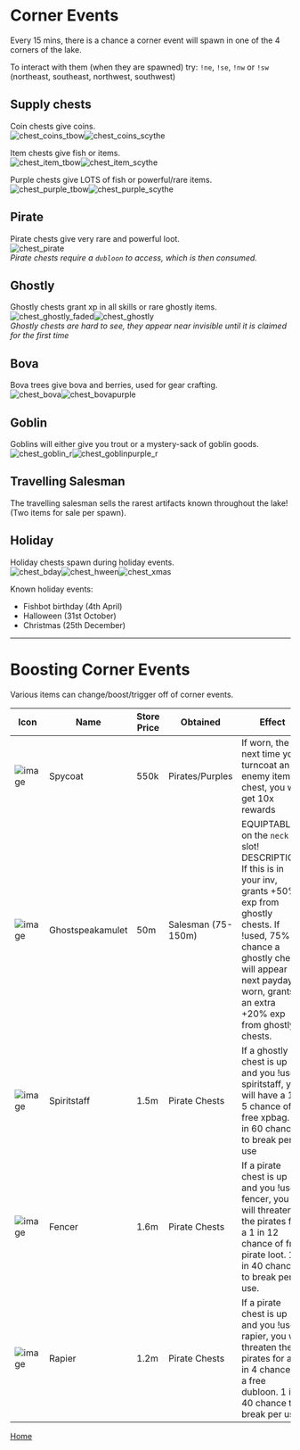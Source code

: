 # Corner Events

Every 15 mins, there is a chance a corner event will spawn in one of the 4 corners of the lake.

To interact with them (when they are spawned) try: `!ne`, `!se`, `!nw` or `!sw` (northeast, southeast, northwest, southwest)

## Supply chests

Coin chests give coins.\
![chest_coins_tbow](https://github.com/fishbotapp/fishbotwiki/assets/163616414/6178da55-3eaa-4357-9e30-45e627dda841)![chest_coins_scythe](https://github.com/fishbotapp/fishbotwiki/assets/163616414/db9fe907-4d9b-4108-b458-38bb82b862d3)

Item chests give fish or items.\
![chest_item_tbow](https://github.com/fishbotapp/fishbotwiki/assets/163616414/7fcb4456-fa9e-4376-b77d-b64ec5a56495)![chest_item_scythe](https://github.com/fishbotapp/fishbotwiki/assets/163616414/d31ea428-6da7-4894-966b-343020417fe8)

Purple chests give LOTS of fish or powerful/rare items.\
![chest_purple_tbow](https://github.com/fishbotapp/fishbotwiki/assets/163616414/289d4a6e-53f0-494c-a56d-2bfcfdea4190)![chest_purple_scythe](https://github.com/fishbotapp/fishbotwiki/assets/163616414/30f720fd-0373-474f-b923-fef03f93e13f)


## Pirate

Pirate chests give very rare and powerful loot.\
![chest_pirate](https://github.com/fishbotapp/fishbotwiki/assets/163616414/7f30b8ad-6664-4720-8011-facf7883e982)\
*Pirate chests require a `dubloon` to access, which is then consumed.*

## Ghostly

Ghostly chests grant xp in all skills or rare ghostly items.\
![chest_ghostly_faded](https://github.com/fishbotapp/fishbotwiki/assets/163616414/ddf23a67-4d5a-4f10-b2e7-2b75756597bd)![chest_ghostly](https://github.com/fishbotapp/fishbotwiki/assets/163616414/1ef23391-fe77-4330-8d63-11607871b74e)\
*Ghostly chests are hard to see, they appear near invisible until it is claimed for the first time*

## Bova

Bova trees give bova and berries, used for gear crafting.\
![chest_bova](https://github.com/fishbotapp/fishbotwiki/assets/163616414/888588c9-b7af-4779-b4e7-9e553eba6994)![chest_bovapurple](https://github.com/fishbotapp/fishbotwiki/assets/163616414/1cf374be-07d7-4a57-a61a-1c675a2e6bbd)


## Goblin

Goblins will either give you trout or a mystery-sack of goblin goods.\
![chest_goblin_r](https://github.com/fishbotapp/fishbotwiki/assets/163616414/b0247101-fd5f-42da-a143-9fb8b90afc91)![chest_goblinpurple_r](https://github.com/fishbotapp/fishbotwiki/assets/163616414/563999f1-24d5-4bb9-a1c0-fe2c46caffbd)

## Travelling Salesman

The travelling salesman sells the rarest artifacts known throughout the lake! (Two items for sale per spawn).


## Holiday

Holiday chests spawn during holiday events.\
![chest_bday](https://github.com/fishbotapp/fishbotwiki/assets/163616414/bff7a5fe-553a-4853-85f9-0223153563ac)![chest_hween](https://github.com/fishbotapp/fishbotwiki/assets/163616414/fb9dbed5-9297-4a69-8d00-5d98b36a7e2d)![chest_xmas](https://github.com/fishbotapp/fishbotwiki/assets/163616414/364d9379-f832-4370-be2c-ddc203119fed)

Known holiday events:
  - Fishbot birthday (4th April)
  - Halloween (31st October)
  - Christmas (25th December)


-----------------------------


# Boosting Corner Events

Various items can change/boost/trigger off of corner events.

| Icon | Name | Store Price | Obtained | Effect |
| ------ | ------ | ----- | ------- | ---- |
| ![image](https://fishbot.app/items/spycoat.png) | Spycoat | 550k | Pirates/Purples |  If worn, the next time you turncoat an enemy item chest, you will get 10x rewards |
| ![image](https://fishbot.app/items/ghostspeakamulet.png) | Ghostspeakamulet | 50m | Salesman (75-150m) |  EQUIPTABLE: on the `neck` slot! DESCRIPTION: If this is in your inv, grants +50% exp from ghostly chests. If !used, 75% chance a ghostly chest will appear next payday. If worn, grants an extra +20% exp from ghostly chests. |
| ![image](https://fishbot.app/items/spiritstaff.png) | Spiritstaff | 1.5m | Pirate Chests |  If a ghostly chest is up and you !use spiritstaff, you will have a 1 in 5 chance of a free xpbag. 1 in 60 chance to break per use |
| ![image](https://fishbot.app/items/fencer.png) | Fencer | 1.6m | Pirate Chests |   If a pirate chest is up and you !use fencer, you will threaten the pirates for a 1 in 12 chance of free pirate loot. 1 in 40 chance to break per use. |
| ![image](https://fishbot.app/items/rapier.png) | Rapier | 1.2m | Pirate Chests |  If a pirate chest is up and you !use rapier, you will threaten the pirates for a 1 in 4 chance of a free dubloon. 1 in 40 chance to break per use. |


[Home](https://fishbotapp.github.io/fishbotwiki/)

